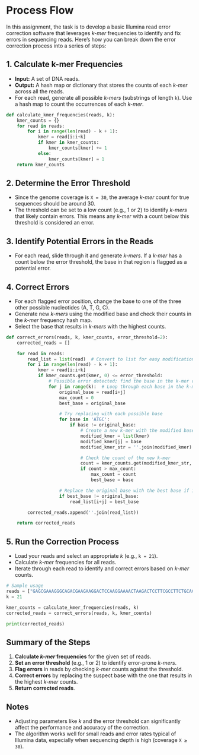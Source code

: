 # Process Flow

In this assignment, the task is to develop a basic Illumina read error correction software that leverages _k-mer_ frequencies to identify and fix errors in sequencing reads. Here’s how you can break down the error correction process into a series of steps:

## 1. **Calculate k-mer Frequencies**

- **Input:** A set of DNA reads.
- **Output:** A hash map or dictionary that stores the counts of each _k-mer_ across all the reads.
- For each read, generate all possible _k-mers_ (substrings of length `k`). Use a hash map to count the occurrences of each _k-mer_.

```python
def calculate_kmer_frequencies(reads, k):
    kmer_counts = {}
    for read in reads:
        for i in range(len(read) - k + 1):
            kmer = read[i:i+k]
            if kmer in kmer_counts:
                kmer_counts[kmer] += 1
            else:
                kmer_counts[kmer] = 1
    return kmer_counts
```

## 2. **Determine the Error Threshold**

- Since the genome coverage is `X = 30`, the average _k-mer_ count for true sequences should be around 30.
- The threshold can be set to a low count (e.g., 1 or 2) to identify _k-mers_ that likely contain errors. This means any _k-mer_ with a count below this threshold is considered an error.

## 3. **Identify Potential Errors in the Reads**

- For each read, slide through it and generate _k-mers_. If a _k-mer_ has a count below the error threshold, the base in that region is flagged as a potential error.

## 4. **Correct Errors**

- For each flagged error position, change the base to one of the three other possible nucleotides (A, T, G, C).
- Generate new _k-mers_ using the modified base and check their counts in the _k-mer_ frequency hash map.
- Select the base that results in _k-mers_ with the highest counts.

```python
def correct_errors(reads, k, kmer_counts, error_threshold=2):
    corrected_reads = []

    for read in reads:
        read_list = list(read)  # Convert to list for easy modification
        for i in range(len(read) - k + 1):
            kmer = read[i:i+k]
            if kmer_counts.get(kmer, 0) <= error_threshold:
                # Possible error detected; find the base in the k-mer causing the issue
                for j in range(k):  # Loop through each base in the k-mer
                    original_base = read[i+j]
                    max_count = 0
                    best_base = original_base

                    # Try replacing with each possible base
                    for base in 'ATGC':
                        if base != original_base:
                            # Create a new k-mer with the modified base
                            modified_kmer = list(kmer)
                            modified_kmer[j] = base
                            modified_kmer_str = ''.join(modified_kmer)

                            # Check the count of the new k-mer
                            count = kmer_counts.get(modified_kmer_str, 0)
                            if count > max_count:
                                max_count = count
                                best_base = base

                    # Replace the original base with the best base if it's different
                    if best_base != original_base:
                        read_list[i+j] = best_base

        corrected_reads.append(''.join(read_list))

    return corrected_reads
```

## 5. **Run the Correction Process**

- Load your reads and select an appropriate _k_ (e.g., `k = 21`).
- Calculate _k-mer_ frequencies for all reads.
- Iterate through each read to identify and correct errors based on _k-mer_ counts.

```python
# Sample usage
reads = ["GAGCGAAAGGGCAGACGAAGAAGGACTCCAAGGAAAACTAAGACTCCTTCGCCTTCTGCACCAGACAAGTGAGTATGGAGCCTGGTAGGAATCAGCTGTT"]
k = 21

kmer_counts = calculate_kmer_frequencies(reads, k)
corrected_reads = correct_errors(reads, k, kmer_counts)

print(corrected_reads)
```

## Summary of the Steps

1. **Calculate _k-mer_ frequencies** for the given set of reads.
2. **Set an error threshold** (e.g., 1 or 2) to identify error-prone _k-mers_.
3. **Flag errors** in reads by checking _k-mer_ counts against the threshold.
4. **Correct errors** by replacing the suspect base with the one that results in the highest _k-mer_ counts.
5. **Return corrected reads**.

## Notes

- Adjusting parameters like _k_ and the error threshold can significantly affect the performance and accuracy of the correction.
- The algorithm works well for small reads and error rates typical of Illumina data, especially when sequencing depth is high (coverage `X ≥ 30`).
